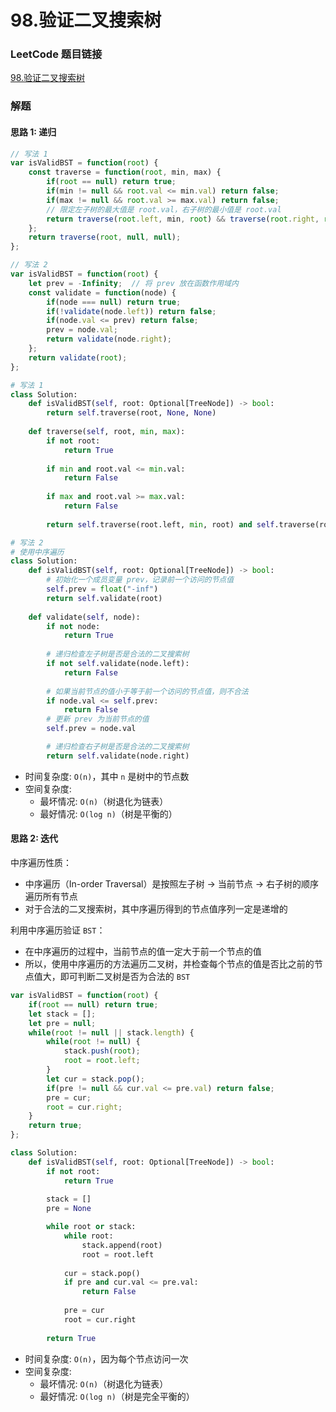 # 98.验证二叉搜索树

### LeetCode 题目链接

[98.验证二叉搜索树](https://leetcode.cn/problems/validate-binary-search-tree/)

### 解题

#### 思路 1: 递归

```js
// 写法 1
var isValidBST = function(root) {
    const traverse = function(root, min, max) {
        if(root == null) return true;
        if(min != null && root.val <= min.val) return false;
        if(max != null && root.val >= max.val) return false;
        // 限定左子树的最大值是 root.val，右子树的最小值是 root.val
        return traverse(root.left, min, root) && traverse(root.right, root, max);
    };
    return traverse(root, null, null);
};

// 写法 2
var isValidBST = function(root) {
    let prev = -Infinity;  // 将 prev 放在函数作用域内
    const validate = function(node) {
        if(node === null) return true;
        if(!validate(node.left)) return false;
        if(node.val <= prev) return false;
        prev = node.val;
        return validate(node.right);
    };
    return validate(root);
};
```
```python
# 写法 1
class Solution:
    def isValidBST(self, root: Optional[TreeNode]) -> bool:
        return self.traverse(root, None, None)
    
    def traverse(self, root, min, max):
        if not root:
            return True
        
        if min and root.val <= min.val:
            return False
        
        if max and root.val >= max.val:
            return False
        
        return self.traverse(root.left, min, root) and self.traverse(root.right, root, max)

# 写法 2
# 使用中序遍历
class Solution:
    def isValidBST(self, root: Optional[TreeNode]) -> bool:
        # 初始化一个成员变量 prev，记录前一个访问的节点值
        self.prev = float("-inf")
        return self.validate(root)
    
    def validate(self, node):
        if not node:
            return True
        
        # 递归检查左子树是否是合法的二叉搜索树
        if not self.validate(node.left):
            return False
        
        # 如果当前节点的值小于等于前一个访问的节点值，则不合法
        if node.val <= self.prev:
            return False
        # 更新 prev 为当前节点的值
        self.prev = node.val

        # 递归检查右子树是否是合法的二叉搜索树
        return self.validate(node.right)
```
- 时间复杂度: `O(n)`，其中 `n` 是树中的节点数
- 空间复杂度:
  - 最坏情况: `O(n)`（树退化为链表）
  - 最好情况: `O(log n)`（树是平衡的）

#### 思路 2: 迭代

中序遍历性质：
- 中序遍历（In-order Traversal）是按照左子树 -> 当前节点 -> 右子树的顺序遍历所有节点
- 对于合法的二叉搜索树，其中序遍历得到的节点值序列一定是递增的

利用中序遍历验证 `BST`：
- 在中序遍历的过程中，当前节点的值一定大于前一个节点的值
- 所以，使用中序遍历的方法遍历二叉树，并检查每个节点的值是否比之前的节点值大，即可判断二叉树是否为合法的 `BST`

```js
var isValidBST = function(root) {
    if(root == null) return true;
    let stack = [];
    let pre = null;
    while(root != null || stack.length) {
        while(root != null) {
            stack.push(root);
            root = root.left;
        }
        let cur = stack.pop();
        if(pre != null && cur.val <= pre.val) return false;
        pre = cur;
        root = cur.right;
    }
    return true;
};
```
```python
class Solution:
    def isValidBST(self, root: Optional[TreeNode]) -> bool:
        if not root:
            return True
        
        stack = []
        pre = None

        while root or stack:
            while root:
                stack.append(root)
                root = root.left
            
            cur = stack.pop()
            if pre and cur.val <= pre.val:
                return False
            
            pre = cur
            root = cur.right
        
        return True
```
- 时间复杂度: `O(n)`，因为每个节点访问一次
- 空间复杂度:
  - 最坏情况: `O(n)`（树退化为链表）
  - 最好情况: `O(log n)`（树是完全平衡的）

